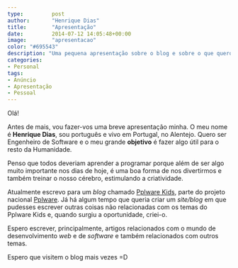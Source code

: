 ```yaml
---
type:         post
author:       "Henrique Dias"
title:        "Apresentação"
date:         2014-07-12 14:05:48+00:00
image:        "apresentacao"
color: "#695543"
description: "Uma pequena apresentação sobre o blog e sobre o que quero fazer com ele. Quem sou eu? Que escreverei neste blog? Saberás tudo ao ler!"
categories:
- Personal
tags:
- Anúncio
- Apresentação
- Pessoal
---
```


Olá!

Antes de mais, vou fazer-vos uma breve apresentação minha. O meu nome é **Henrique Dias**, sou português e vivo em Portugal, no Alentejo. Quero ser Engenheiro de Software e o meu grande **objetivo** é fazer algo útil para o resto da Humanidade.

Penso que todos deveriam aprender a programar porque além de ser algo muito importante nos dias de hoje, é uma boa forma de nos divertirmos e também treinar o nosso cérebro, estimulando a criatividade.

Atualmente escrevo para um *blog* chamado [Pplware Kids](http://kids.pplware.com), parte do projeto nacional [Pplware](http://pplware.com). Já há algum tempo que queria criar um *site/blog* em que pudesses escrever outras coisas não relacionadas com os temas do Pplware Kids e, quando surgiu a oportunidade, criei-o.

Espero escrever, principalmente, artigos relacionados com o mundo de desenvolvimento *web* e de *software* e também relacionados com outros temas.

Espero que visitem o blog mais vezes =D
